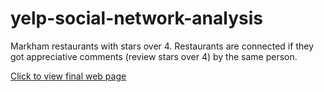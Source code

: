 # yelp-social-network-analysis

Markham restaurants with stars over 4.
Restaurants are connected if they got appreciative comments (review stars over 4) by the same person.

[Click to view final web page](http://htmlpreview.github.io/?https://github.com/christine62/yelp-social-network-analysis/master/markham-4stars.html)
